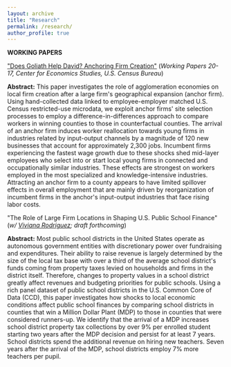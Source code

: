 ```yaml
---
layout: archive
title: "Research"
permalink: /research/
author_profile: true
---
```


**WORKING PAPERS**


["Does Goliath Help David? Anchoring Firm Creation"](https://www.dropbox.com/s/d9c2c2ltmxiuo25/Goliath.pdf?dl=0)
(*Working Papers 20-17, Center for Economics Studies, U.S. Census Bureau*)

**Abstract:** This paper investigates the role of agglomeration economies on local firm creation after a large firm's geographical expansion (anchor firm). Using hand-collected data linked to employee-employer matched U.S. Census restricted-use microdata, we exploit anchor firms' site selection processes to employ a difference-in-differences approach to compare workers in winning counties to those in counterfactual counties. The arrival of an anchor firm induces worker reallocation towards young firms in industries related by input-output channels by a magnitude of 120 new businesses that account for approximately 2,300 jobs. Incumbent firms experiencing the fastest wage growth due to these shocks shed mid-layer employees who select into or start local young firms in connected and occupationally similar industries. These effects are strongest on workers employed in the most specialized and knowledge-intensive industries. Attracting an anchor firm to a county appears to have limited spillover effects in overall employment that are mainly driven by reorganization of incumbent firms in the anchor's input-output industries that face rising labor costs.

"The Role of Large Firm Locations in Shaping U.S. Public School Finance" (*w/ [Viviana Rodriguez](https://www.vivianarodriguez.com/); draft forthcoming*)

**Abstract:** Most public school districts in the United States operate as autonomous government entities with discretionary power over fundraising and expenditures. Their ability to raise revenue is largely determined by the size of the local tax base with over a third of the average school district's funds coming from property taxes levied on households and firms in the district itself. Therefore, changes to property values in a school district greatly affect revenues and budgeting priorities for public schools. Using a rich panel dataset of public school districts in the U.S. Common Core of Data (CCD), this paper investigates how shocks to local economic conditions affect public school finances by comparing school districts in counties that win a Million Dollar Plant (MDP) to those in counties that were considered runners-up. We identify that the arrival of a MDP increases school district property tax collections by over 9\% per enrolled student starting two years after the MDP decision and persist for at least 7 years. School districts spend the additional revenue on hiring new teachers. Seven years after the arrival of the MDP, school districts employ 7\% more teachers per pupil. 